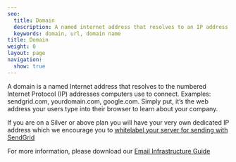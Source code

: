 ```yaml
---
seo:
  title: Domain
  description: A named internet address that resolves to an IP address
  keywords: domain, url, domain name
title: Domain
weight: 0
layout: page
navigation:
  show: true
---
```


A domain is a named Internet address that resolves to the numbered Internet Protocol (IP) addresses computers use to connect. Examples: sendgrid.com, yourdomain.com, google.com. Simply put, it’s the web address your users type into their browser to learn about your company.

If you are on a Silver or above plan you will have your very own dedicated IP address which we encourage you to [whitelabel your server for sending with SendGrid]({{root_url}}/User_Guide/Setting_Up_Your_Server/Whitelabeling/index.html)

For more information, please download our [Email Infrastructure Guide](http://resources.sendgrid.com/email-infrastructure-guide/?mc=SendGrid%20Documentation)

